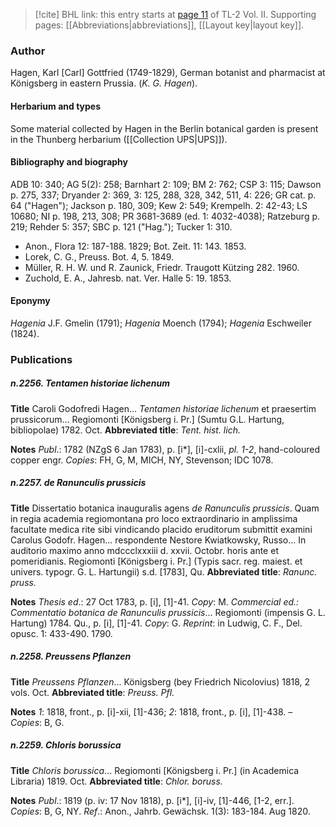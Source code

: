 > [!cite] BHL link: this entry starts at [page 11](https://www.biodiversitylibrary.org/item/103253#page/37/mode/1up) of TL-2 Vol. II.
> Supporting pages: [[Abbreviations|abbreviations]], [[Layout key|layout key]].

### Author

Hagen, Karl \[Carl\] Gottfried (1749-1829), German botanist and pharmacist at Königsberg in eastern Prussia. (*K. G. Hagen*).

#### Herbarium and types

Some material collected by Hagen in the Berlin botanical garden is present in the Thunberg herbarium ([[Collection UPS|UPS]]).

#### Bibliography and biography

ADB 10: 340; AG 5(2): 258; Barnhart 2: 109; BM 2: 762; CSP 3: 115; Dawson p. 275, 337; Dryander 2: 369, 3: 125, 288, 328, 342, 511, 4: 226; GR cat. p. 64 ("Hagen"); Jackson p. 180, 309; Kew 2: 549; Krempelh. 2: 42-43; LS 10680; NI p. 198, 213, 308; PR 3681-3689 (ed. 1: 4032-4038); Ratzeburg p. 219; Rehder 5: 357; SBC p. 121 ("Hag."); Tucker 1: 310.
- Anon., Flora 12: 187-188. 1829; Bot. Zeit. 11: 143. 1853.
- Lorek, C. G., Preuss. Bot. 4, 5. 1849.
- Müller, R. H. W. und R. Zaunick, Friedr. Traugott Kützing 282. 1960.
- Zuchold, E. A., Jahresb. nat. Ver. Halle 5: 19. 1853.

#### Eponymy

*Hagenia* J.F. Gmelin (1791); *Hagenia* Moench (1794); *Hagenia* Eschweiler (1824).

### Publications

##### n.2256. Tentamen historiae lichenum

**Title**
Caroli Godofredi Hagen... *Tentamen historiae lichenum* et praesertim prussicorum... Regiomonti \[Königsberg i. Pr.\] (Sumtu G.L. Hartung, bibliopolae) 1782. Oct.
**Abbreviated title**: *Tent. hist. lich.*

**Notes**
*Publ*.: 1782 (NZgS 6 Jan 1783), p. \[i\*\], \[i\]-cxlii, *pl. 1-2*, hand-coloured copper engr. *Copies*: FH, G, M, MICH, NY, Stevenson; IDC 1078.

##### n.2257. de Ranunculis prussicis

**Title**
Dissertatio botanica inauguralis agens *de Ranunculis prussicis*. Quam in regia academia regiomontana pro loco extraordinario in amplissima facultate medica rite sibi vindicando placido eruditorum submittit examini Carolus Godofr. Hagen... respondente Nestore Kwiatkowsky, Russo... In auditorio maximo anno mdccclxxxiii d. xxvii. Octobr. horis ante et pomeridianis. Regiomonti \[Königsberg i. Pr.\] (Typis sacr. reg. maiest. et univers. typogr. G. L. Hartungii) s.d. \[1783\], Qu.
**Abbreviated title**: *Ranunc. pruss.*

**Notes**
*Thesis ed*.: 27 Oct 1783, p. \[i\], \[1\]-41. *Copy*: M.
*Commercial ed.: Commentatio botanica de Ranunculis prussicis*... Regiomonti (impensis G. L. Hartung) 1784. Qu., p. \[i\], \[1\]-41. *Copy*: G.
*Reprint*: in Ludwig, C. F., Del. opusc. 1: 433-490. 1790.

##### n.2258. Preussens Pflanzen

**Title**
*Preussens Pflanzen*... Königsberg (bey Friedrich Nicolovius) 1818, 2 vols. Oct.
**Abbreviated title**: *Preuss. Pfl.*

**Notes**
*1*: 1818, front., p. \[i\]-xii, \[1\]-436; *2*: 1818, front., p. \[i\], \[1\]-438. – *Copies*: B, G.

##### n.2259. Chloris borussica

**Title**
*Chloris borussica*... Regiomonti \[Königsberg i. Pr.\] (in Academica Libraria) 1819. Oct.
**Abbreviated title**: *Chlor. boruss.*

**Notes**
*Publ*.: 1819 (p. iv: 17 Nov 1818), p. \[i\*\], \[i\]-iv, \[1\]-446, \[1-2, err.\]. *Copies*: B, G, NY.
*Ref*.: Anon., Jahrb. Gewächsk. 1(3): 183-184. Aug 1820.

